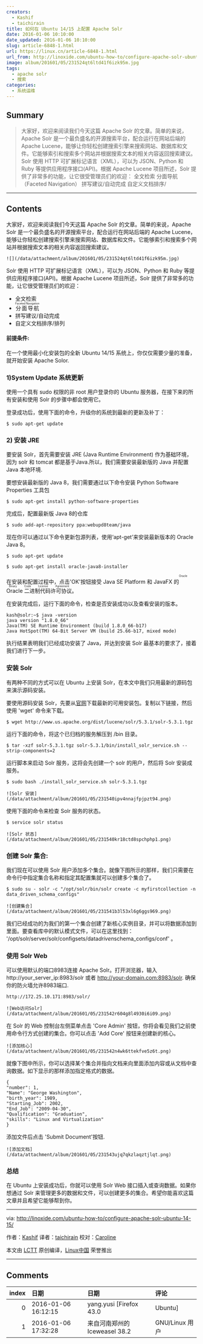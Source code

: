 ```yaml
---
creators:
  - Kashif
  - taichirain
title: 如何在 Ubuntu 14/15 上配置 Apache Solr
date: 2016-01-06 10:10:00
date_updated: 2016-01-06 10:10:00
slug: article-6848-1.html
url: https://linux.cn/article-6848-1.html
url_from: http://linoxide.com/ubuntu-how-to/configure-apache-solr-ubuntu-14-15/
image: album/201601/05/231524qt6ltd41f6izk95m.jpg
tags:
  - apache solr
  - 搜索
categories:
  - 系统运维
---
```


## Summary

> 大家好，欢迎来阅读我们今天这篇 Apache Solr 的文章。简单的来说，Apache Solr 是一个最负盛名的开源搜索平台，配合运行在网站后端的 Apache Lucene，能够让你轻松创建搜索引擎来搜索网站、数据库和文件。它能够索引和搜索多个网站并根据搜索文本的相关内容返回搜索建议。  Solr 使用 HTTP 可扩展标记语言（XML），可以为 JSON、Python 和 Ruby 等提供应用程序接口(API)。根据 Apache Lucene 项目所述，Solr 提供了非常多的功能，让它很受管理员们的欢迎：  全文检索 分面导航（Faceted Navigation） 拼写建议/自动完成 自定义文档排序/

***

<!-- more -->

## Contents

大家好，欢迎来阅读我们今天这篇 Apache Solr 的文章。简单的来说，Apache Solr 是一个最负盛名的开源搜索平台，配合运行在网站后端的 Apache Lucene，能够让你轻松创建搜索引擎来搜索网站、数据库和文件。它能够索引和搜索多个网站并根据搜索文本的相关内容返回搜索建议。

`![](/data/attachment/album/201601/05/231524qt6ltd41f6izk95m.jpg)`

Solr 使用 HTTP 可扩展标记语言（XML），可以为 JSON、Python 和 Ruby 等提供应用程序接口(API)。根据 Apache Lucene 项目所述，Solr 提供了非常多的功能，让它很受管理员们的欢迎：

* 全文检索
* <ruby> 分面导航 <rp>  （ </rp> <rt>  Faceted Navigation </rt> <rp>  ） </rp></ruby>
* 拼写建议/自动完成
* 自定义文档排序/排列

#### 前提条件:

在一个使用最小化安装包的全新 Ubuntu 14/15 系统上，你仅仅需要少量的准备，就开始安装 Apache Solor.

### 1)System Update 系统更新

使用一个具有 sudo 权限的非 root 用户登录你的 Ubuntu 服务器，在接下来的所有安装和使用 Solr 的步骤中都会使用它。

登录成功后，使用下面的命令，升级你的系统到最新的更新及补丁：

```shell
$ sudo apt-get update
```

### 2) 安装 JRE

要安装 Solr，首先需要安装 JRE (Java Runtime Environment) 作为基础环境，因为 solr 和 tomcat 都是基于Java.所以，我们需要安装最新版的 Java 并配置 Java 本地环境.

要想安装最新版的 Java 8，我们需要通过以下命令安装 Python Software Properties 工具包

```shell
$ sudo apt-get install python-software-properties
```

完成后，配置最新版 Java 8的仓库

```shell
$ sudo add-apt-repository ppa:webupd8team/java
```

现在你可以通过以下命令更新包源列表，使用‘apt-get’来安装最新版本的 Oracle Java 8。

```shell
$ sudo apt-get update

$ sudo apt-get install oracle-java8-installer
```

在安装和配置过程中，点击'OK'按钮接受 Java SE Platform 和 JavaFX 的<ruby> Oracle 二进制代码许可协议 <rp>  （ </rp> <rt>  Oracle Binary Code License Agreement </rt> <rp>  ） </rp></ruby>。

在安装完成后，运行下面的命令，检查是否安装成功以及查看安装的版本。

```shell
kash@solr:~$ java -version
java version "1.8.0_66"
Java(TM) SE Runtime Environment (build 1.8.0_66-b17)
Java HotSpot(TM) 64-Bit Server VM (build 25.66-b17, mixed mode)
```

执行结果表明我们已经成功安装了 Java，并达到安装 Solr 最基本的要求了，接着我们进行下一步。

### 安装 Solr

有两种不同的方式可以在 Ubuntu 上安装 Solr，在本文中我们只用最新的源码包来演示源码安装。

要使用源码安装 Solr，先要从[官网](http://lucene.apache.org/solr/)下载最新的可用安装包。复制以下链接，然后使用 'wget' 命令来下载。

```shell
$ wget http://www.us.apache.org/dist/lucene/solr/5.3.1/solr-5.3.1.tgz
```

运行下面的命令，将这个已归档的服务解压到 /bin 目录。

```shell
$ tar -xzf solr-5.3.1.tgz solr-5.3.1/bin/install_solr_service.sh --strip-components=2
```

运行脚本来启动 Solr 服务，这将会先创建一个 solr 的用户，然后将 Solr 安装成服务。

```shell
$ sudo bash ./install_solr_service.sh solr-5.3.1.tgz
```

`![Solr 安装](/data/attachment/album/201601/05/231540ipv4nnajfpjpzt94.png)`

使用下面的命令来检查 Solr 服务的状态。

```shell
$ service solr status
```

`![Solr 状态](/data/attachment/album/201601/05/231540kr18ctd8spchphp1.png)`

### 创建 Solr 集合:

我们现在可以使用 Solr 用户添加多个集合。就像下图所示的那样，我们只需要在命令行中指定集合名称和指定其配置集就可以创建多个集合了。

```shell
$ sudo su - solr -c "/opt/solr/bin/solr create -c myfirstcollection -n data_driven_schema_configs"
```

`![创建集合](/data/attachment/album/201601/05/231541b3l53xl6g6ggs969.png)`

我们已经成功的为我们的第一个集合创建了新核心实例目录，并可以将数据添加到里面。要查看库中的默认模式文件，可以在这里找到： '/opt/solr/server/solr/configsets/data*driven*schema\_configs/conf' 。

### 使用 Solr Web

可以使用默认的端口8983连接 Apache Solr。打开浏览器，输入 http://your\_server\_ip:8983/solr 或者 http://your-domain.com:8983/solr. 确保你的防火墙允许8983端口.

```shell
http://172.25.10.171:8983/solr/
```

`![Web访问Solr](/data/attachment/album/201601/05/231542r604g8l4930i6i09.png)`

在 Solr 的 Web 控制台左侧菜单点击 'Core Admin' 按钮，你将会看见我们之前使用命令行方式创建的集合。你可以点击 'Add Core' 按钮来创建新的核心。

`![添加核心](/data/attachment/album/201601/05/231542n4wk6ttekfve5z6t.png)`

就像下图中所示，你可以选择某个集合并指向文档来向里面添加内容或从文档中查询数据。如下显示的那样添加指定格式的数据。

```shell
{
"number": 1,
"Name": "George Washington",
"birth_year": 1989,
"Starting_Job": 2002,
"End_Job": "2009-04-30",
"Qualification": "Graduation",
"skills": "Linux and Virtualization"
}
```

添加文件后点击 'Submit Document'按钮.

`![添加文档](/data/attachment/album/201601/05/231543ujq7qkzlaqztjlqt.png)`

### 总结

在 Ubuntu 上安装成功后，你就可以使用 Solr Web 接口插入或查询数据。如果你想通过 Solr 来管理更多的数据和文件，可以创建更多的集合。希望你能喜欢这篇文章并且希望它能够帮到你。

---

via: <http://linoxide.com/ubuntu-how-to/configure-apache-solr-ubuntu-14-15/>

作者：[Kashif](http://linoxide.com/author/kashifs/) 译者：[taichirain](https://github.com/taichirain) 校对：[Caroline](https://github.com/carolinewuyan)

本文由 [LCTT](https://github.com/LCTT/TranslateProject) 原创编译，[Linux中国](https://linux.cn/) 荣誉推出

***

## Comments

|   index | 日期                | 日期                                         | 评论                                                                       |
|--------:|:--------------------|:---------------------------------------------|:---------------------------------------------------------------------------|
|       0 | 2016-01-06 16:12:15 | yang.yusi [Firefox 43.0|Ubuntu]              | 感觉solr还是比较不错，项目上在用，但是需要进行二次开发才能达到既定的需求。 |
|       1 | 2016-01-06 17:32:28 | 来自河南郑州的 Iceweasel 38.2|GNU/Linux 用户 | 看看                                                                       |
